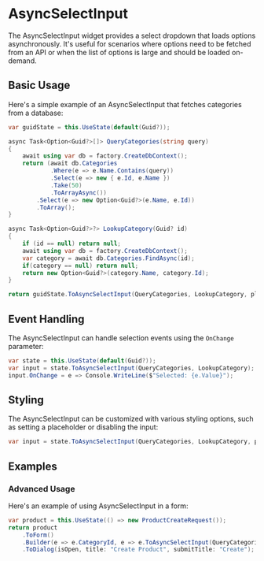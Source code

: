 # AsyncSelectInput

The AsyncSelectInput widget provides a select dropdown that loads options asynchronously. It's useful for scenarios where options need to be fetched from an API or when the list of options is large and should be loaded on-demand.

## Basic Usage

Here's a simple example of an AsyncSelectInput that fetches categories from a database:

```csharp
var guidState = this.UseState(default(Guid?));

async Task<Option<Guid?>[]> QueryCategories(string query)
{
    await using var db = factory.CreateDbContext();
    return (await db.Categories
            .Where(e => e.Name.Contains(query))
            .Select(e => new { e.Id, e.Name })
            .Take(50)
            .ToArrayAsync())
        .Select(e => new Option<Guid?>(e.Name, e.Id))
        .ToArray();
}

async Task<Option<Guid?>?> LookupCategory(Guid? id)
{
    if (id == null) return null;
    await using var db = factory.CreateDbContext();
    var category = await db.Categories.FindAsync(id);
    if(category == null) return null;
    return new Option<Guid?>(category.Name, category.Id);
}

return guidState.ToAsyncSelectInput(QueryCategories, LookupCategory, placeholder:"Select Category");
```

## Event Handling

The AsyncSelectInput can handle selection events using the `OnChange` parameter:

```csharp
var state = this.UseState(default(Guid?));
var input = state.ToAsyncSelectInput(QueryCategories, LookupCategory);
input.OnChange = e => Console.WriteLine($"Selected: {e.Value}");
```

## Styling

The AsyncSelectInput can be customized with various styling options, such as setting a placeholder or disabling the input:

```csharp
var input = state.ToAsyncSelectInput(QueryCategories, LookupCategory, placeholder:"Select Category", disabled: true);
```

<WidgetDocs Type="Ivy.AsyncSelectInput" ExtensionsType="Ivy.AsyncSelectInputExtensions"/>

## Examples

### Advanced Usage

Here's an example of using AsyncSelectInput in a form:

```csharp
var product = this.UseState(() => new ProductCreateRequest());
return product
    .ToForm()
    .Builder(e => e.CategoryId, e => e.ToAsyncSelectInput(QueryCategories, LookupCategory, placeholder: "Select Category"))
    .ToDialog(isOpen, title: "Create Product", submitTitle: "Create");
``` 